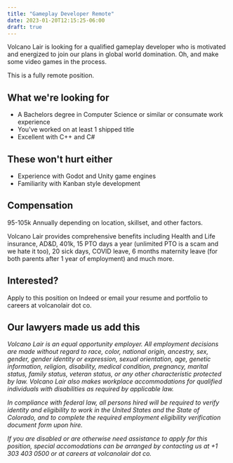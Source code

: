 ```yaml
---
title: "Gameplay Developer Remote"
date: 2023-01-20T12:15:25-06:00
draft: true
---
```


Volcano Lair is looking for a qualified gameplay developer who is motivated and energized to join our plans in global world domination. Oh, and make some video games in the process.

This is a fully remote position.

## What we're looking for
* A Bachelors degree in Computer Science or similar or consumate work experience
* You've worked on at least 1 shipped title
* Excellent with C++ and C#

## These won't hurt either
* Experience with Godot and Unity game engines
* Familiarity with Kanban style development

## Compensation
95-105k Annually depending on location, skillset, and other factors.

Volcano Lair provides comprehensive benefits including Health and Life insurance, AD&D, 401k, 15 PTO days a year (unlimited PTO is a scam and we hate it too), 20 sick days, COVID leave, 6 months maternity leave (for both parents after 1 year of employment) and much more.

## Interested?
Apply to this position on Indeed or email your resume and portfolio to careers at volcanolair dot co.

## Our lawyers made us add this
*Volcano Lair is an equal opportunity employer. All employment decisions are made without regard to race, color, national origin, ancestry, sex, gender, gender identity or expression, sexual orientation, age, genetic information, religion, disability, medical condition, pregnancy, marital status, family status, veteran status, or any other characteristic protected by law. Volcano Lair also makes workplace accommodations for qualified individuals with disabilities as required by applicable law.*

*In compliance with federal law, all persons hired will be required to verify identity and eligibility to work in the United States and the State of Colorado, and to complete the required employment eligibility verification document form upon hire.*

*If you are disabled or are otherwise need assistance to apply for this position, special accomodations can be arranged by contacting us at +1 303 403 0500 or at careers at volcanolair dot co.*